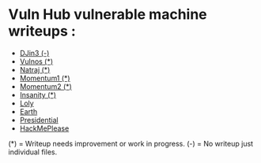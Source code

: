 # Vuln Hub vulnerable machine writeups :

- [DJin3 (-)](/vulnhub/djin3/README.md)
- [Vulnos (*)](/vulnhub/vulnos/leeme.txt)
- [Natraj (*)](/vulnhub/natraj/readme.txt)
- [Momentum1 (*)](/vulnhub/momentum1/momentum1_readme.txt)
- [Momentum2 (*)](/vulnhub/momentum2/momentum2_readme.txt)
- [Insanity (*)](/vulnhub/insanity/readme.txt)
- [Loly](/vulnhub/loly/README.md)
- [Earth](/vulnhub/earth/README.md)
- [Presidential](/vulnhub/presidential/README.md)
- [HackMePlease](/vulnhub/hackmeplease/README.md)

(*) = Writeup needs improvement or work in progress.
(-) = No writeup just individual files.
